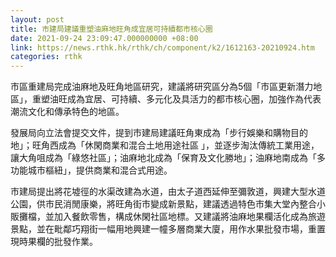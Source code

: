 ```yaml
---
layout: post
title: 市建局建議重塑油麻地旺角成宜居可持續都市核心圈
date: 2021-09-24 23:09:47.000000000 +08:00
link: https://news.rthk.hk/rthk/ch/component/k2/1612163-20210924.htm
categories: rthk
---
```


市區重建局完成油麻地及旺角地區研究，建議將研究區分為5個「市區更新潛力地區」，重塑油旺成為宜居、可持續、多元化及具活力的都市核心圈，加強作為代表潮流文化和傳承特色的地區。

發展局向立法會提交文件，提到市建局建議旺角東成為「步行娛樂和購物目的地」；旺角西成為「休閑商業和混合土地用途社區 」，並逐步淘汰傳統工業用途，讓大角咀成為「綠悠社區」；油麻地北成為「保育及文化勝地」；油麻地南成為「多功能城市樞紐」，提供商業和混合式用途。

市建局提出將花墟徑的水渠改建為水道，由太子道西延伸至彌敦道，興建大型水道公園，供市民消閒康樂，將旺角街市變成新景點，建議透過特色市集大堂內整合小販攤檔，並加入餐飲零售，構成休閑社區地標。又建議將油麻地果欄活化成為旅遊景點，並在毗鄰巧翔街一幅用地興建一幢多層商業大廈，用作水果批發市場，重置現時果欄的批發作業。
